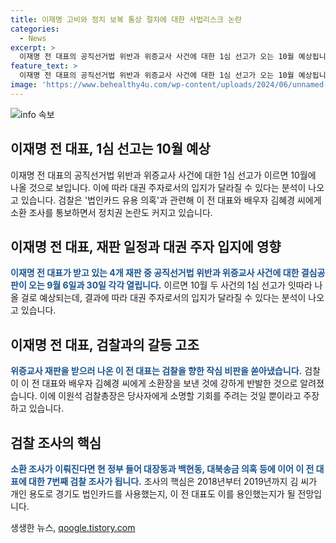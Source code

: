 ```yaml
---
title: 이재명 고비와 정치 보복 통상 절차에 대한 사법리스크 논란
categories:
  - News
excerpt: >
  이재명 전 대표의 공직선거법 위반과 위증교사 사건에 대한 1심 선고가 오는 10월 예상됩니다. 이 전 대표와 배우자 김혜경 씨에 대한 법인카드 유용 의혹 관련 검찰 조사 소환은 정치권 논란을 촉발시키고 있습니다. 대권 주자로서의 입지가 결과에 따라 달라질 수 있으며, 마지막까지 갈등은 더 심화될 전망입니다. 9월 6일과 30일에 열리는 결심공판과 이전 대표의 검찰 작심 비판, 검찰총장의 반박, 그리고 경기도 법인카드 사용 의혹에 대한 7번째 검찰 조사가 예상됩니다. (150자)
feature_text: >
  이재명 전 대표의 공직선거법 위반과 위증교사 사건에 대한 1심 선고가 오는 10월 예상됩니다. 이 전 대표와 배우자 김혜경 씨에 대한 법인카드 유용 의혹 관련 검찰 조사 소환은 정치권 논란을 촉발시키고 있습니다. 대권 주자로서의 입지가 결과에 따라 달라질 수 있으며, 마지막까지 갈등은 더 심화될 전망입니다. 9월 6일과 30일에 열리는 결심공판과 이전 대표의 검찰 작심 비판, 검찰총장의 반박, 그리고 경기도 법인카드 사용 의혹에 대한 7번째 검찰 조사가 예상됩니다. (150자)
image: 'https://www.behealthy4u.com/wp-content/uploads/2024/06/unnamed-file.png'
---
```


<p><img src="https://www.behealthy4u.com/wp-content/uploads/2024/06/unnamed-file.png" alt="info 속보" /></p>

<h2>이재명 전 대표, 1심 선고는 10월 예상</h2>

<p data-ke-size="size16">이재명 전 대표의 공직선거법 위반과 위증교사 사건에 대한 1심 선고가 이르면 10월에 나올 것으로 보입니다. 이에 따라 대권 주자로서의 입지가 달라질 수 있다는 분석이 나오고 있습니다. 검찰은 '법인카드 유용 의혹'과 관련해 이 전 대표와 배우자 김혜경 씨에게 소환 조사를 통보하면서 정치권 논란도 커지고 있습니다.</p>

<h2 data-ke-size="size26">이재명 전 대표, 재판 일정과 대권 주자 입지에 영향</h2>

<p><b><span style="color: #1a5490;">이재명 전 대표가 받고 있는 4개 재판 중 공직선거법 위반과 위증교사 사건에 대한 결심공판이 오는 9월 6일과 30일 각각 열립니다.</span></b> 이르면 10월 두 사건의 1심 선고가 잇따라 나올 걸로 예상되는데, 결과에 따라 대권 주자로서의 입지가 달라질 수 있다는 분석이 나오고 있습니다.</p>

<h2 data-ke-size="size26">이재명 전 대표, 검찰과의 갈등 고조</h2>

<p><b><span style="color: #1a5490;">위증교사 재판을 받으러 나온 이 전 대표는 검찰을 향한 작심 비판을 쏟아냈습니다.</span></b> 검찰이 이 전 대표와 배우자 김혜경 씨에게 소환장을 보낸 것에 강하게 반발한 것으로 알려졌습니다. 이에 이원석 검찰총장은 당사자에게 소명할 기회를 주려는 것일 뿐이라고 주장하고 있습니다.</p>

<h2 data-ke-size="size26">검찰 조사의 핵심</h2>

<p><b><span style="color: #1a5490;">소환 조사가 이뤄진다면 현 정부 들어 대장동과 백현동, 대북송금 의혹 등에 이어 이 전 대표에 대한 7번째 검찰 조사가 됩니다.</span></b> 조사의 핵심은 2018년부터 2019년까지 김 씨가 개인 용도로 경기도 법인카드를 사용했는지, 이 전 대표도 이를 용인했는지가 될 전망입니다.</p>
생생한 뉴스, <a href="https://qoogle.tistory.com" rel="dofollow">qoogle.tistory.com</a>


